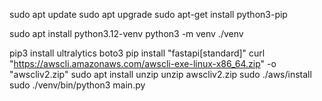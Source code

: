 sudo apt update
sudo apt upgrade
sudo apt-get install python3-pip

sudo apt install python3.12-venv
python3 -m venv ./venv

pip3 install ultralytics boto3
pip install "fastapi[standard]"
curl "https://awscli.amazonaws.com/awscli-exe-linux-x86_64.zip" -o "awscliv2.zip"
sudo apt install unzip
unzip awscliv2.zip
sudo ./aws/install
sudo ./venv/bin/python3 main.py